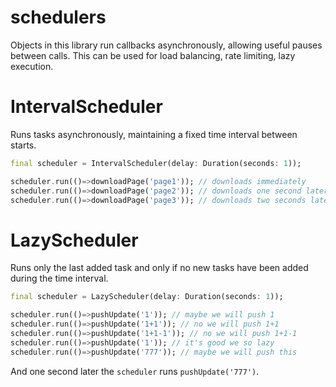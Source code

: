 # schedulers

Objects in this library run callbacks asynchronously, allowing useful pauses 
between calls. This can be used for load balancing, rate limiting, lazy execution.

# IntervalScheduler

Runs tasks asynchronously, maintaining a fixed time interval between starts.

``` dart
final scheduler = IntervalScheduler(delay: Duration(seconds: 1));

scheduler.run(()=>downloadPage('page1')); // downloads immediately
scheduler.run(()=>downloadPage('page2')); // downloads one second later
scheduler.run(()=>downloadPage('page3')); // downloads two seconds later
```

# LazyScheduler

Runs only the last added task and only if no new tasks have been added during 
the time interval.

``` dart
final scheduler = LazyScheduler(delay: Duration(seconds: 1));

scheduler.run(()=>pushUpdate('1')); // maybe we will push 1
scheduler.run(()=>pushUpdate('1+1')); // no we will push 1+1
scheduler.run(()=>pushUpdate('1+1-1')); // no we will push 1+1-1
scheduler.run(()=>pushUpdate('1')); // it's good we so lazy
scheduler.run(()=>pushUpdate('777')); // maybe we will push this
```

And one second later the `scheduler` runs `pushUpdate('777')`.  

